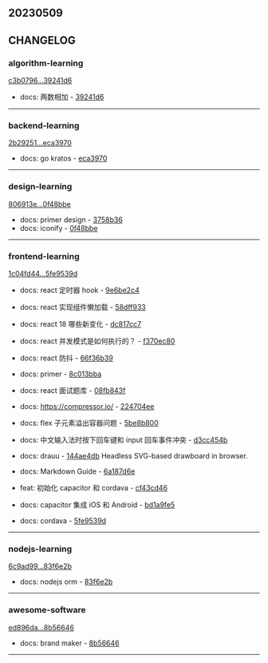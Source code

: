 ## 20230509

## CHANGELOG

### algorithm-learning

[c3b0796...39241d6](https://github.com/zhbhun/algorithm-learning/compare/c3b0796...39241d6)

* docs: 两数相加 - [39241d6](https://github.com/zhbhun/algorithm-learning/commit/39241d6dc22b251ff03bd801273d268875078de3)

---

### backend-learning

[2b29251...eca3970](https://github.com/zhbhun/backend-learning/compare/2b29251...eca3970)

* docs: go kratos - [eca3970](https://github.com/zhbhun/backend-learning/commit/eca3970e88c050090921494216db4e30f3e44f03)

---

### design-learning

[806913e...0f48bbe](https://github.com/zhbhun/design-learning/compare/806913e...0f48bbe)

* docs: primer design - [3758b36](https://github.com/zhbhun/design-learning/commit/3758b36f42ebb399bf8f016db0020a515100afd2)
* docs: iconify - [0f48bbe](https://github.com/zhbhun/design-learning/commit/0f48bbed44ce16684146b00da4b32b109c483302)

---

### frontend-learning

[1c04fd44...5fe9539d](https://github.com/zhbhun/frontend-learning/compare/1c04fd44...5fe9539d)

* docs: react 定时器 hook - [9e6be2c4](https://github.com/zhbhun/frontend-learning/commit/9e6be2c428b0f7fc4970bff360394cf75a143b94)
* docs: react 实现组件懒加载 - [58dff933](https://github.com/zhbhun/frontend-learning/commit/58dff9337d22d60ed99a166e11d9f977f40689e9)
* docs: react 18 哪些新变化 - [dc817cc7](https://github.com/zhbhun/frontend-learning/commit/dc817cc7b49cde230ab2ea53ffa2ab24a5ba38f4)
* docs: react 并发模式是如何执行的？ - [f370ec80](https://github.com/zhbhun/frontend-learning/commit/f370ec80fae8d8caae779989ebb2ebac995ebc40)
* docs: react 防抖 - [66f36b39](https://github.com/zhbhun/frontend-learning/commit/66f36b39a7c1fec6a70dfd159fa4293a049b4008)
* docs: primer - [8c013bba](https://github.com/zhbhun/frontend-learning/commit/8c013bba6cf6a23bf9f3f5283aa169d0f53a50d0)
* docs: react 面试题库 - [08fb843f](https://github.com/zhbhun/frontend-learning/commit/08fb843fd253dfb0e2e752eb9fd8b60832c28be2)
* docs: https://compressor.io/ - [224704ee](https://github.com/zhbhun/frontend-learning/commit/224704ee743f81ab0ce85fb78af5871234db548e)
* docs: flex 子元素溢出容器问题 - [5be8b800](https://github.com/zhbhun/frontend-learning/commit/5be8b800f8944e9034cadd183ee7a4dae2856ed0)
* docs: 中文输入法时按下回车键和 input 回车事件冲突 - [d3cc454b](https://github.com/zhbhun/frontend-learning/commit/d3cc454be6b081084b2169c5388828a01ddce69a)
* docs: drauu - [144ae4db](https://github.com/zhbhun/frontend-learning/commit/144ae4db3ad70dd04938ca3ec031210adc7323ef)
    Headless SVG-based drawboard in browser.
    

* docs: Markdown Guide - [6a187d6e](https://github.com/zhbhun/frontend-learning/commit/6a187d6ea9ebf23b45bd1b16fa95935d771d1084)
* feat: 初始化 capacitor 和 cordava - [cf43cd46](https://github.com/zhbhun/frontend-learning/commit/cf43cd46d7815a7a8f045e8bec98a16e484b297b)
* docs: capacitor 集成 iOS 和 Android - [bd1a9fe5](https://github.com/zhbhun/frontend-learning/commit/bd1a9fe5dc9d8046bfa2e964fd7bdccc590656c6)
* docs: cordava - [5fe9539d](https://github.com/zhbhun/frontend-learning/commit/5fe9539d44c1ac1e914a91ea1d1fb3c56f672505)

---

### nodejs-learning

[6c9ad99...83f6e2b](https://github.com/zhbhun/nodejs-learning/compare/6c9ad99...83f6e2b)

* docs: nodejs orm - [83f6e2b](https://github.com/zhbhun/nodejs-learning/commit/83f6e2bbd0752e1f059b67028d5558865d4939b6)

---

### awesome-software

[ed896da...8b56646](https://github.com/zhbhun/awesome-software/compare/ed896da...8b56646)

* docs: brand maker - [8b56646](https://github.com/zhbhun/awesome-software/commit/8b566469c337f919971e21bbee8344135d4127a3)

---

